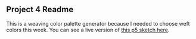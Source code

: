 ## Project 4 Readme
This is a weaving color palette generator because I needed to choose weft colors this week. You can see a live version of [this p5 sketch here](https://editor.p5js.org/de-vo13/sketches/y6XrNWHIP).